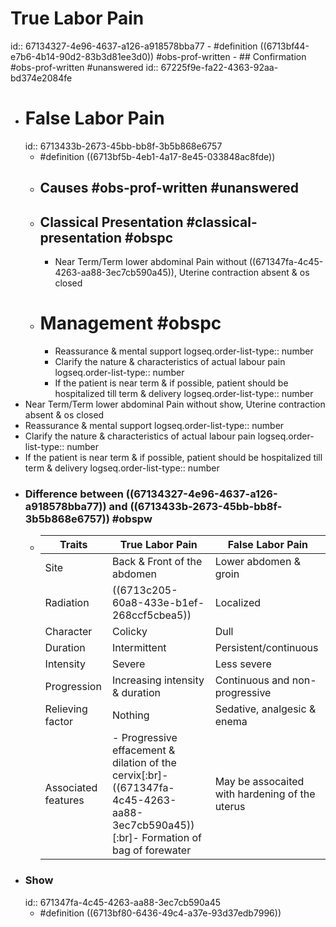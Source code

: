 # True Labor Pain
id:: 67134327-4e96-4637-a126-a918578bba77
	- #definition ((6713bf44-e7b6-4b14-90d2-83b3d81ee3d0)) #obs-prof-written
	- ## Confirmation #obs-prof-written #unanswered
	  id:: 67225f9e-fa22-4363-92aa-bd374e2084fe
- # False Labor Pain
  id:: 6713433b-2673-45bb-bb8f-3b5b868e6757
	- #definition ((6713bf5b-4eb1-4a17-8e45-033848ac8fde))
	- ## Causes #obs-prof-written #unanswered
	- ## Classical Presentation #classical-presentation #obspc
		- Near Term/Term lower abdominal Pain without ((671347fa-4c45-4263-aa88-3ec7cb590a45)), Uterine contraction absent & os closed
	- # Management #obspc
		- Reassurance & mental support
		  logseq.order-list-type:: number
		- Clarify the nature & characteristics of actual labour pain
		  logseq.order-list-type:: number
		- If the patient is near term & if possible, patient should be hospitalized till term & delivery
		  logseq.order-list-type:: number
- Near Term/Term lower abdominal Pain without show, Uterine contraction absent & os closed
- Reassurance & mental support
  logseq.order-list-type:: number
- Clarify the nature & characteristics of actual labour pain
  logseq.order-list-type:: number
- If the patient is near term & if possible, patient should be hospitalized till term & delivery
  logseq.order-list-type:: number
- ### Difference between ((67134327-4e96-4637-a126-a918578bba77)) and ((6713433b-2673-45bb-bb8f-3b5b868e6757)) #obspw
	- | Traits              | True Labor Pain                                                                                                                       | False Labor Pain                               |
	  | ------------------- | ------------------------------------------------------------------------------------------------------------------------------------- | ---------------------------------------------- |
	  | Site                | Back & Front of the abdomen                                                                                                           | Lower abdomen & groin                          |
	  | Radiation           | ((6713c205-60a8-433e-b1ef-268ccf5cbea5))                                                                                              | Localized                                      |
	  | Character           | Colicky                                                                                                                               | Dull                                           |
	  | Duration            | Intermittent                                                                                                                          | Persistent/continuous                          |
	  | Intensity           | Severe                                                                                                                                | Less severe                                    |
	  | Progression         | Increasing intensity & duration                                                                                                       | Continuous and non-progressive                 |
	  | Relieving factor    | Nothing                                                                                                                               | Sedative, analgesic & enema                    |
	  | Associated features | - Progressive effacement & dilation of the cervix[:br]- ((671347fa-4c45-4263-aa88-3ec7cb590a45)) [:br]- Formation of bag of forewater | May be assocaited with hardening of the uterus |
- ### Show
  id:: 671347fa-4c45-4263-aa88-3ec7cb590a45
	- #definition ((6713bf80-6436-49c4-a37e-93d37edb7996))